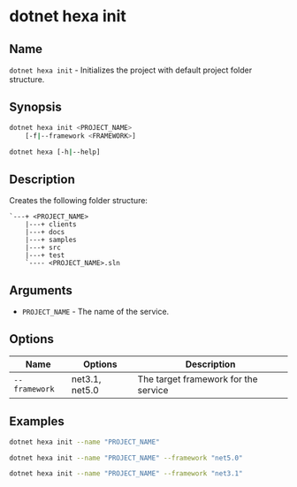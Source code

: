 # dotnet hexa init

## Name

`dotnet hexa init` - Initializes the project with default project folder structure.

## Synopsis

```bash
dotnet hexa init <PROJECT_NAME>
    [-f|--framework <FRAMEWORK>]

dotnet hexa [-h|--help]
```

## Description

Creates the following folder structure:

```
`---+ <PROJECT_NAME>
    |---+ clients
    |---+ docs
    |---+ samples
    |---+ src
    |---+ test
    `---- <PROJECT_NAME>.sln
```

## Arguments

- `PROJECT_NAME` - The name of the service.

## Options

| Name          | Options           | Description   |
|---            |---                |---            |
| `--framework` | net3.1, net5.0    | The target framework for the service  |

## Examples

```bash
dotnet hexa init --name "PROJECT_NAME"

dotnet hexa init --name "PROJECT_NAME" --framework "net5.0"

dotnet hexa init --name "PROJECT_NAME" --framework "net3.1"
```
